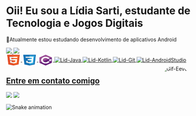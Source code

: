 <div>
  <h1>Oii! Eu sou a Lídia Sarti, estudante de Tecnologia e Jogos Digitais</h1>
  <p>🍭Atualmente estou estudando desenvolvimento de aplicativos Android</p>
</div>
<div aling = "center">
  <a href = "https://github.com/LidSarti">
    <img height="180em" src="https://github-readme-stats.vercel.app/api?username=LidSarti&show_icons=true&theme=swift&include_all_commits=true&count_private=true"/>
      <img height="180em" src="https://github-readme-stats.vercel.app/api/top-langs/?username=LidSarti&layout=compact&langs_count=7&theme=swift"/>
   <div>
    <img align="center" alt="Lid-HTML" height="30" width="40" src="https://raw.githubusercontent.com/devicons/devicon/master/icons/html5/html5-original.svg"/>
    <img align="center" alt="Lid-CSS" height="30" width="40" src="https://raw.githubusercontent.com/devicons/devicon/master/icons/css3/css3-original.svg"/>
    <img align="center" alt="Lid-Csharp" height="30" width="40" src="https://raw.githubusercontent.com/devicons/devicon/master/icons/csharp/csharp-original.svg"/>
    <img align="center" alt ="Lid-Java" heigt="30" width="40" src="https://cdn.jsdelivr.net/gh/devicons/devicon/icons/java/java-original.svg"/>
    <img align="center" alt="Lid-Kotlin" height="30" width="40" src="https://cdn.jsdelivr.net/gh/devicons/devicon/icons/kotlin/kotlin-original.svg"/> 
    <img align="center" alt="Lid-Git" heigt="30" width="40" src="https://cdn.jsdelivr.net/gh/devicons/devicon/icons/git/git-original-wordmark.svg"/>
    <img align="center" alt="Lid-AndroidStudio" height="30" width="40" src="https://cdn.jsdelivr.net/gh/devicons/devicon/icons/androidstudio/androidstudio-original.svg"/>     
    <img align="right" alt="Gif-Eevee" height="250" style="border-radius:50px;" src="https://issfra-cdn.nonocdn.com/download/file/fra/nonolive-fra/nnphotos/16626624/donaldev-16626624-121"/>
   </div>
</div>
<div>
  <h2>Entre em contato comigo</h2>
  <a href = "mailto:lid.sarti@gmail.com"><img src="https://img.shields.io/badge/Gmail-D14836?style=for-the-badge&logo=gmail&logoColor=white"></a>
  <a href = "https://www.linkedin.com/in/lídia-sarti-04257121a/"><img src = "https://img.shields.io/badge/LinkedIn-0077B5?style=for-the-badge&logo=linkedin&logoColor=white"></a>
  
  ![Snake animation](https://github.com/LidSarti/LidSarti/blob/output/github-contribution-grid-snake.svg)

  </div>
